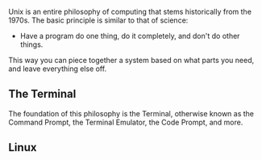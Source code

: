 Unix is an entire philosophy of computing that stems historically from the 1970s. The basic principle is similar to that of science:
- Have a program do one thing, do it completely, and don't do other things.

This way you can piece together a system based on what parts you need, and leave everything else off.

## The Terminal
The foundation of this philosophy is the Terminal, otherwise known as the Command Prompt, the Terminal Emulator, the Code Prompt, and more.

## Linux